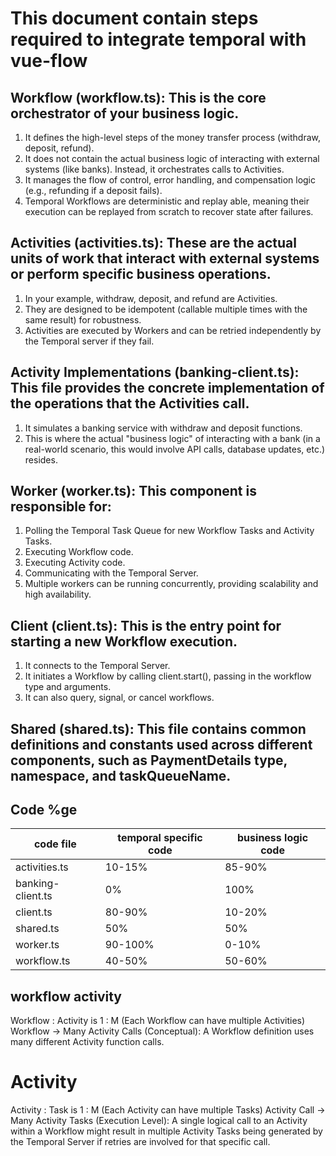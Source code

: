 # This document contain steps required to integrate temporal with vue-flow

## Workflow (workflow.ts): This is the core orchestrator of your business logic.

1. It defines the high-level steps of the money transfer process (withdraw, deposit, refund).
2. It does not contain the actual business logic of interacting with external systems (like banks). Instead, it orchestrates calls to Activities.
3. It manages the flow of control, error handling, and compensation logic (e.g., refunding if a deposit fails).
4. Temporal Workflows are deterministic and replay able, meaning their execution can be replayed from scratch to recover state after failures.

## Activities (activities.ts): These are the actual units of work that interact with external systems or perform specific business operations.

1. In your example, withdraw, deposit, and refund are Activities.
2. They are designed to be idempotent (callable multiple times with the same result) for robustness.
3. Activities are executed by Workers and can be retried independently by the Temporal server if they fail.

## Activity Implementations (banking-client.ts): This file provides the concrete implementation of the operations that the Activities call.

1. It simulates a banking service with withdraw and deposit functions.
2. This is where the actual "business logic" of interacting with a bank (in a real-world scenario, this would involve API calls, database updates, etc.) resides.

## Worker (worker.ts): This component is responsible for:

1. Polling the Temporal Task Queue for new Workflow Tasks and Activity Tasks.
2. Executing Workflow code.
3. Executing Activity code.
4. Communicating with the Temporal Server.
5. Multiple workers can be running concurrently, providing scalability and high availability.

## Client (client.ts): This is the entry point for starting a new Workflow execution.

1. It connects to the Temporal Server.
2. It initiates a Workflow by calling client.start(), passing in the workflow type and arguments.
3. It can also query, signal, or cancel workflows.

## Shared (shared.ts): This file contains common definitions and constants used across different components, such as PaymentDetails type, namespace, and taskQueueName.

## Code %ge

| code file         | temporal specific code | business logic code |
| ----------------- | ---------------------- | ------------------- |
| activities.ts     | 10-15%                 | 85-90%              |
| banking-client.ts | 0%                     | 100%                |
| client.ts         | 80-90%                 | 10-20%              |
| shared.ts         | 50%                    | 50%                 |
| worker.ts         | 90-100%                | 0-10%               |
| workflow.ts       | 40-50%                 | 50-60%              |

## workflow activity

Workflow : Activity is 1 : M (Each Workflow can have multiple Activities)
Workflow -> Many Activity Calls (Conceptual): A Workflow definition uses many different Activity function calls.

# Activity

Activity : Task is 1 : M (Each Activity can have multiple Tasks)
Activity Call -> Many Activity Tasks (Execution Level): A single logical call to an Activity within a Workflow might result in multiple Activity Tasks being generated by the Temporal Server if retries are involved for that specific call.
